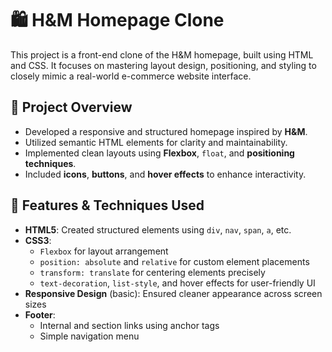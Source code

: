 # 🛍️ H&M Homepage Clone

This project is a front-end clone of the H&M homepage, built using HTML and CSS. It focuses on mastering layout design, positioning, and styling to closely mimic a real-world e-commerce website interface.

## 📁 Project Overview

- Developed a responsive and structured homepage inspired by **H&M**.
- Utilized semantic HTML elements for clarity and maintainability.
- Implemented clean layouts using **Flexbox**, `float`, and **positioning techniques**.
- Included **icons**, **buttons**, and **hover effects** to enhance interactivity.

## 🧰 Features & Techniques Used

- **HTML5**: Created structured elements using `div`, `nav`, `span`, `a`, etc.
- **CSS3**:
  - `Flexbox` for layout arrangement
  - `position: absolute` and `relative` for custom element placements
  - `transform: translate` for centering elements precisely
  - `text-decoration`, `list-style`, and hover effects for user-friendly UI
- **Responsive Design** (basic): Ensured cleaner appearance across screen sizes
- **Footer**:
  - Internal and section links using anchor tags
  - Simple navigation menu


